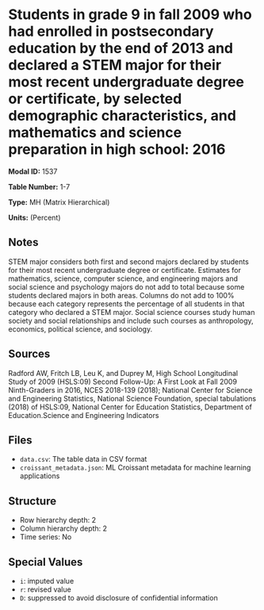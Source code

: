 # Students in grade 9 in fall 2009 who had enrolled in postsecondary education by the end of 2013 and declared a STEM major for their most recent undergraduate degree or certificate, by selected demographic characteristics, and mathematics and science preparation in high school: 2016

**Modal ID:** 1537

**Table Number:** 1-7

**Type:** MH (Matrix Hierarchical)

**Units:** (Percent)

## Notes

STEM major considers both first and second majors declared by students for their most recent undergraduate degree or certificate. Estimates for mathematics, science, computer science, and engineering majors and social science and psychology majors do not add to total because some students declared majors in both areas. Columns do not add to 100% because each category represents the percentage of all students in that category who declared a STEM major. Social science courses study human society and social relationships and include such courses as anthropology, economics, political science, and sociology.

## Sources

Radford AW, Fritch LB, Leu K, and Duprey M, High School Longitudinal Study of 2009 (HSLS:09) Second Follow-Up: A First Look at Fall 2009 Ninth-Graders in 2016, NCES 2018-139 (2018); National Center for Science and Engineering Statistics, National Science Foundation, special tabulations (2018) of HSLS:09, National Center for Education Statistics, Department of Education.Science and Engineering Indicators

## Files

- `data.csv`: The table data in CSV format
- `croissant_metadata.json`: ML Croissant metadata for machine learning applications

## Structure

- Row hierarchy depth: 2
- Column hierarchy depth: 2
- Time series: No

## Special Values

- `i`: imputed value
- `r`: revised value
- `D`: suppressed to avoid disclosure of confidential information
